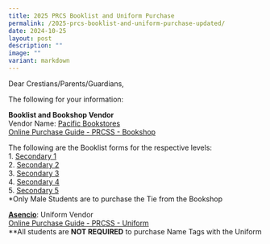 ```yaml
---
title: 2025 PRCS Booklist and Uniform Purchase
permalink: /2025-prcs-booklist-and-uniform-purchase-updated/
date: 2024-10-25
layout: post
description: ""
image: ""
variant: markdown
---
```

Dear Crestians/Parents/Guardians,

The following for your information:

**Booklist and Bookshop Vendor**<br>
Vendor Name: [Pacific Bookstores](https://www.pacificbookstores.com/)<br>
[Online Purchase Guide - PRCSS - Bookshop](/files/Booklist/2025/PRCSS___PACIFIC_BOOKSTORES_Purchase_Information_2024.pdf)

The following are the Booklist forms for the respective levels:<br>
1\. [Secondary 1](/files/Booklist/2025/S1.pdf)<br>
2\. [Secondary 2](/files/Booklist/2025/S2.pdf)<br>
3\. [Secondary 3](/files/Booklist/2025/S3.pdf)<br>
4\. [Secondary 4](/files/Booklist/2025/S4.pdf)<br>
5\. [Secondary 5](/files/Booklist/2025/S5__NA_.pdf)<br>
*Only Male Students are to purchase the Tie from the Bookshop
 
  **[Asencio](https://asencio.com.sg/)**: Uniform Vendor<br>
 [Online Purchase Guide - PRCSS - Uniform](/files/ascencioonline.pdf)<br>
 \*\*All students are&nbsp;**NOT REQUIRED**&nbsp;to purchase Name Tags with the Uniform